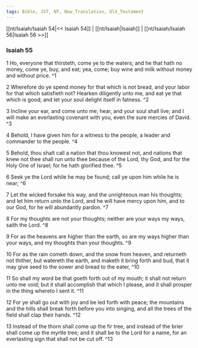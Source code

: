 ```yaml
---
tags: Bible, JST, NT, New_Translation, Old_Testament
---
```


[[nt/Isaiah/Isaiah 54|<< Isaiah 54]] | [[nt/Isaiah|Isaiah]] | [[nt/Isaiah/Isaiah 56|Isaiah 56 >>]]

### Isaiah 55

1 Ho, everyone that thirsteth, come ye to the waters; and he that hath no money, come ye, buy, and eat; yea, come; buy wine and milk without money and without price.  ^1

2 Wherefore do ye spend money for that which is not bread, and your labor for that which satisfieth not? Hearken diligently unto me, and eat ye that which is good; and let your soul delight itself in fatness.  ^2

3 Incline your ear, and come unto me; hear, and your soul shall live; and I will make an everlasting covenant with you, even the sure mercies of David.  ^3

4 Behold, I have given him for a witness to the people, a leader and commander to the people.  ^4

5 Behold, thou shalt call a nation that thou knowest not, and nations that knew not thee shall run unto thee because of the Lord, thy God, and for the Holy One of Israel; for he hath glorified thee.  ^5

6 Seek ye the Lord while he may be found; call ye upon him while he is near;  ^6

7 Let the wicked forsake his way, and the unrighteous man his thoughts; and let him return unto the Lord, and he will have mercy upon him, and to our God, for he will abundantly pardon.  ^7

8 For my thoughts are not your thoughts; neither are your ways my ways, saith the Lord.  ^8

9 For as the heavens are higher than the earth, so are my ways higher than your ways, and my thoughts than your thoughts.  ^9

10 For as the rain cometh down, and the snow from heaven, and returneth not thither, but watereth the earth, and maketh it bring forth and bud, that it may give seed to the sower and bread to the eater,  ^10

11 So shall my word be that goeth forth out of my mouth; it shall not return unto me void; but it shall accomplish that which I please, and it shall prosper in the thing whereto I sent it.  ^11

12 For ye shall go out with joy and be led forth with peace; the mountains and the hills shall break forth before you into singing, and all the trees of the field shall clap their hands.  ^12

13 Instead of the thorn shall come up the fir tree, and instead of the brier shall come up the myrtle tree; and it shall be to the Lord for a name, for an everlasting sign that shall not be cut off.  ^13

 
